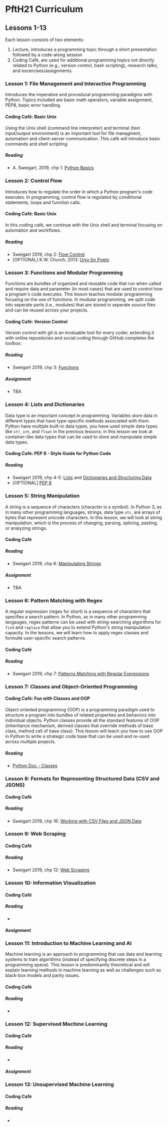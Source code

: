 # PftH21 Curriculum #

## Lessons 1-13 ##

Each lesson consists of two elements:

1. Lecture, introduces a programming topic through a short presentation followed by a code-along session
2. Coding Café, are used for additional programming topics not directly related to Python (e.g., version control, bash scripting), research talks, and excercises/assignments.

### Lesson 1: File Management and Interactive Programming ###

Introduces the imperative and procedural programming paradigms with Python. Topics included are basic math operators, variable assignment, PEP8, basic error handling.

#### Coding Café: Basic Unix ####

Using the Unix shell (command line interpreter) and terminal (text input/output environment) is an important tool for file managment, automation and client-server communication. This café will introduce basic commands and shell scripting.

##### Reading #####

* A. Sweigart, 2019, chp 1: [Python Basics](https://automatetheboringstuff.com/2e/chapter1/)


### Lesson 2: Control Flow

Introduces how to regulate the order in which a Python program's code executes. In programming, control flow is regulated by conditional statements, loops and function calls.

#### Coding Café: Basic Unix

In this coding café, we continue with the Unix shell and terminal focusing on automation and workflows.
##### Reading #####

* Sweigart 2019, chp 2: [Flow Control](https://automatetheboringstuff.com/2e/chapter2/)
* \[OPTIONAL\] K.W. Church, 2013: [Unix for Poets](https://www.cs.upc.edu/~padro/Unixforpoets.pdf)

### Lesson 3: Functions and Modular Programming ###

Functions are bundles of organized and reusable code that run when called and require data and parameter (in most cases) that are used to control how a program's code executes. This lesson teaches modular programming focusing on the use of functions. In modular programming, we split code into seperate parts (i.e., modules) that are stored in seperate source files and can be reused across your projects.

#### Coding Café: Version Control ####

Version control with git is an invaluable tool for every coder, extending it with online repositories and social coding through GitHub completes the toolbox. 

##### Reading #####

* Sweigart 2019, chp 3: [Functions](https://automatetheboringstuff.com/2e/chapter3/)

##### Assignment #####

* TBA
### Lesson 4: Lists and Dictionaries ###

Data type is an important concept in programming. Variables store data in different types that have type-specific methods associated with them. Python have multiple built-in data types, you have used simple data types like `str`, `int`, and `float` in the previous lessons; in this lesson we look at container-like data types that can be used to store and manipulate simple data types.

#### Coding Café: PEP 8 - Style Guide for Python Code ####

##### Reading ####

* Sweigart 2019, chp 4-5: [Lists](https://automatetheboringstuff.com/2e/chapter4/) and [Dictionaries and Structuring Data](https://automatetheboringstuff.com/2e/chapter5/)
* \[OPTIONAL\] [PEP 8](https://www.python.org/dev/peps/pep-0008/)


### Lesson 5: String Manipulation ####

A string is a sequence of characters (character is a symbol). In Python 3, as in many other programming languages, strings, data type `str`, are arrays of bytes that represent unicode characters. In this lesson, we will look at string manipulation, which is the process of changing, parsing, splicing, pasting, or analyzing strings.

#### Coding Café ####

##### Reading #####

* Sweigart 2019, chp 6: [Manipulating Strings](https://automatetheboringstuff.com/2e/chapter6/)

##### Assignment #####

* TBA
### Lesson 6: Pattern Matching with Regex ###

A regular expression (regex for short) is a sequence of characters that specifies a search pattern. In Python, as in many other programming langauges, regex patterns can be used with string-searching algorithms for `find` and `replace` that allow you to extend Python's string manipulation capacity. In the lessons, we will learn how to apply regex classes and formulte user-specific search patterns. 

#### Coding Café

##### Reading
* Sweigart 2019, chp 7: [Patterns Matching with Regular Expressions](https://automatetheboringstuff.com/2e/chapter7/)


### Lesson 7: Classes and Object-Oriented Programming


#### Coding Café: Fun with Classes and OOP

Object oriented programming (OOP) is a programming paradigm used to structure a program into bundles of related properties and behaviors into individual objects. Python classes provide all the standard features of OOP (inheritance mechanism, derived classes that override methods of base class, method call of base class). This lesson will teach you how to use OOP in Python to write a strategic code base that can be used and re-used across multiple projects.

##### Reading

* [Python Doc - Classes](https://docs.python.org/3/tutorial/classes.html)

### Lesson 8: Formats for Representing Structured Data (CSV and JSONS)


#### Coding Café
##### Reading
* Sweigart 2019, chp 16: [Working with CSV Files and JSON Data](https://automatetheboringstuff.com/2e/chapter16/)

### Lesson 9: Web Scraping


#### Coding Café
##### Reading
* Sweigart 2019, chp 12: [Web Scraping](https://automatetheboringstuff.com/2e/chapter12/)

### Lesson 10: Information Visualization
#### Coding Café
##### Reading
* 

#### Assignment


### Lesson 11: Introduction to Machine Learning and AI

Machine learning is an approach to programming that use data and learning systems to train algorithms (instead of specifying discrete steps in a programming space). This lesson is predominantly theoretical and will explain learning methods in machine learning as well as challenges such as black-box models and parity issues.
#### Coding Café
##### Reading
* 

### Lesson 12: Supervised Machine Learning

#### Coding Café

##### Reading
* 

##### Assignment
### Lesson 13: Unsupervised Machine Learning


#### Coding Café
##### Reading
*